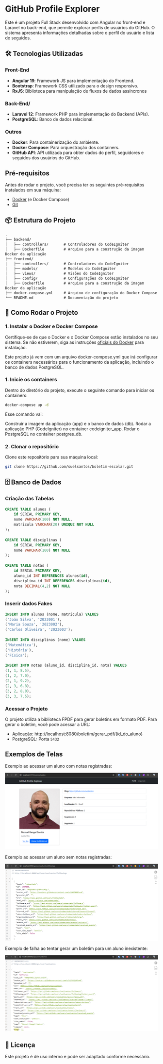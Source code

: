 # GitHub Profile Explorer

Este é um projeto Full Stack desenvolvido com Angular no front-end e Laravel no back-end, que permite explorar perfis de usuários do GitHub. O sistema apresenta informações detalhadas sobre o perfil do usuário e lista de seguidos.

## 🛠 Tecnologias Utilizadas

### Front-End
- **Angular 19**: Framework JS para implementação do Frontend.
- **Bootstrap**: Framework CSS utilizado para o design responsivo.
- **RxJS**: Biblioteca para manipulação de fluxos de dados assíncronos

### Back-End/
- **Laravel 12**: Framework PHP para implementação do Backend (APIs).
- **PostgreSQL**: Banco de dados relacional.

### Outros
- **Docker**: Para containerização do ambiente.
- **Docker Compose**: Para orquestração dos containers.
- **GitHub API**: API utilizada para obter dados do perfil, seguidores e seguidos dos usuários do GitHub.

## Pré-requisitos
Antes de rodar o projeto, você precisa ter os seguintes pré-requisitos instalados em sua máquina:

- [Docker](https://www.docker.com/get-started) (e Docker Compose)
- [Git](https://git-scm.com/)

## 📦 Estrutura do Projeto
```
.
├── backend/
│   ├── controllers/       # Controladores do CodeIgniter
│   ├── Dockerfile         # Arquivo para a construção da imagem Docker da aplicação
├── frontend/
│   ├── controllers/       # Controladores do CodeIgniter
│   ├── models/            # Modelos do CodeIgniter
│   ├── views/             # Visões do CodeIgniter
│   ├── config/            # Configurações do CodeIgniter
│   ├── Dockerfile         # Arquivo para a construção da imagem Docker da aplicação
├── docker-compose.yml     # Arquivo de configuração do Docker Compose
└── README.md              # Documentação do projeto
```

## 🚀 Como Rodar o Projeto

### 1. Instalar o Docker e Docker Compose
Certifique-se de que o Docker e o Docker Compose estão instalados no seu sistema. Se não estiverem, siga as instruções [oficiais do Docker](https://docs.docker.com/get-docker/) para instalação.

Este projeto já vem com um arquivo docker-compose.yml que irá configurar os containers necessários para o funcionamento da aplicação, incluindo o banco de dados PostgreSQL.

### 1. Inicie os containers
Dentro do diretório do projeto, execute o seguinte comando para iniciar os containers:
```bash
docker-compose up -d
```

Esse comando vai:

Construir a imagem da aplicação (app) e o banco de dados (db).
Rodar a aplicação PHP (CodeIgniter) no container codeigniter_app.
Rodar o PostgreSQL no container postgres_db.

### 2. Clonar o repositório
Clone este repositório para sua máquina local:
```bash
git clone https://github.com/suelsantos/boletim-escolar.git
```

## 🗄 Banco de Dados
### Criação das Tabelas
```sql
CREATE TABLE alunos (
	id SERIAL PRIMARY KEY,
	nome VARCHAR(100) NOT NULL,
	matricula VARCHAR(20) UNIQUE NOT NULL
);

CREATE TABLE disciplinas (
	id SERIAL PRIMARY KEY,
	nome VARCHAR(100) NOT NULL
);

CREATE TABLE notas (
	id SERIAL PRIMARY KEY,
	aluno_id INT REFERENCES alunos(id),
	disciplina_id INT REFERENCES disciplinas(id),
	nota DECIMAL(4,2) NOT NULL
);
```

### Inserir dados Fakes
```sql
INSERT INTO alunos (nome, matricula) VALUES 
('João Silva', '2023001'),
('Maria Souza', '2023002'),
('Carlos Oliveira', '2023003');

INSERT INTO disciplinas (nome) VALUES 
('Matemática'),
('História'),
('Física');

INSERT INTO notas (aluno_id, disciplina_id, nota) VALUES 
(1, 1, 8.5),
(1, 2, 7.0),
(2, 1, 9.2),
(2, 3, 6.8),
(3, 2, 8.0),
(3, 3, 7.5);
```

### Acessar o Projeto
O projeto utiliza a biblioteca FPDF para gerar boletins em formato PDF. Para gerar o boletim, você pode acessar a URL:
- Aplicação: http://localhost:8080/boletim/gerar_pdf/{id_do_aluno}
- PostgreSQL: Porta `5432`

## Exemplos de Telas

Exemplo ao acessar um aluno com notas registradas:

![Exemplo](images/print-01.png)

Exemplo ao acessar um aluno sem notas registradas:

![Exemplo](images/print-02.png)

Exemplo de falha ao tentar gerar um boletim para um aluno inexistente:

![Exemplo](images/print-03.png)

## 📝 Licença
Este projeto é de uso interno e pode ser adaptado conforme necessário.

